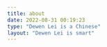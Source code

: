 ```yaml
---
title: about
date: 2022-08-31 00:19:23
type: "Dewen Lei is a Chinese"
layout: "Dewen Lei is smart"
---
```

